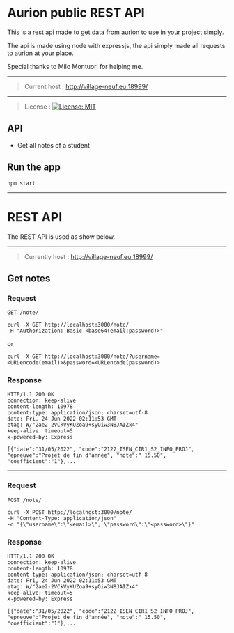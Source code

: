# Aurion public REST API

This is a rest api made to get data from aurion to use in your project simply.

The api is made using node with expressjs, the api simply made all requests to aurion at your place.

Special thanks to Milo Montuori for helping me.

---

> Current host : http://village-neuf.eu:18999/

---

> License : [![License: MIT](https://img.shields.io/badge/License-MIT-yellow.svg)](https://opensource.org/licenses/MIT)

## API

-   Get all notes of a student

## Run the app

    npm start

---

# REST API

The REST API is used as show below.

---

> Currently host : http://village-neuf.eu:18999/

## Get notes

### Request

`GET /note/`

    curl -X GET http://localhost:3000/note/
    -H "Authorization: Basic <base64(email:password)>"

or

    curl -X GET http://localhost:3000/note/?username=<URLencode(email)>&password=<URLencode(password)>

### Response

    HTTP/1.1 200 OK
    connection: keep-alive
    content-length: 10978
    content-type: application/json; charset=utf-8
    date: Fri, 24 Jun 2022 02:11:53 GMT
    etag: W/"2ae2-2VCkVyKUZoa9+syOiw3N8JAIZx4"
    keep-alive: timeout=5
    x-powered-by: Express

    [{"date":"31/05/2022", "code":"2122_ISEN_CIR1_S2_INFO_PROJ", "epreuve":"Projet de fin d'année", "note":" 15.50", "coefficient":"1"},...

---

### Request

`POST /note/`

    curl -X POST http://localhost:3000/note/
    -H "Content-Type: application/json"
    -d "{\"username\":\"<email>\", \"password\":\"<password>\"}"

### Response

    HTTP/1.1 200 OK
    connection: keep-alive
    content-length: 10978
    content-type: application/json; charset=utf-8
    date: Fri, 24 Jun 2022 02:11:53 GMT
    etag: W/"2ae2-2VCkVyKUZoa9+syOiw3N8JAIZx4"
    keep-alive: timeout=5
    x-powered-by: Express

    [{"date":"31/05/2022", "code":"2122_ISEN_CIR1_S2_INFO_PROJ", "epreuve":"Projet de fin d'année", "note":" 15.50", "coefficient":"1"},...
